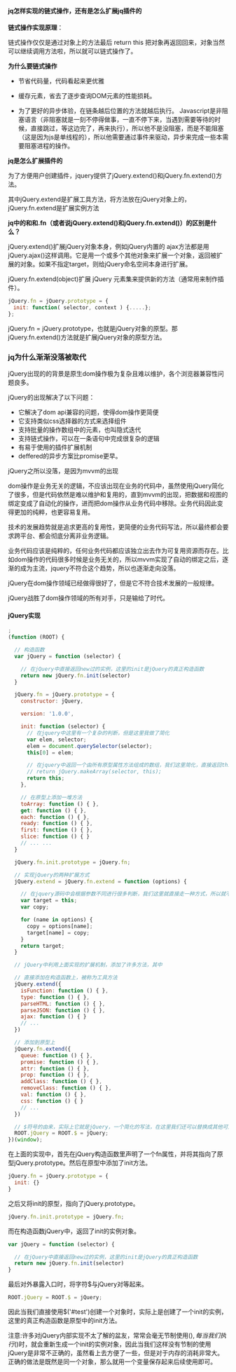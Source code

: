 #### jq怎样实现的链式操作，还有是怎么扩展jq插件的
**链式操作实现原理**：

链式操作仅仅是通过对象上的方法最后 return this 把对象再返回回来，对象当然可以继续调用方法啦，所以就可以链式操作了。

**为什么要链式操作**

* 节省代码量，代码看起来更优雅

* 缓存元素，省去了逐步查询DOM元素的性能损耗。

* 为了更好的异步体验，在链条越后位置的方法就越后执行。
  Javascript是非阻塞语言（非阻塞就是一刻不停得做事，一直不停下来，当遇到需要等待的时候，直接跳过，等这边完了，再来执行），所以他不是没阻塞，而是不能阻塞（这是因为js是单线程的），所以他需要通过事件来驱动，异步来完成一些本需要阻塞进程的操作。

**jq是怎么扩展插件的**

为了方便用户创建插件，jquery提供了jQuery.extend()和jQuery.fn.extend()方法。

其中jQuery.extend是扩展工具方法，将方法放在jQuery对象上的，jQuery.fn.extend是扩展实例方法

**jq中的和和.fn（或者说jQuery.extend()和jQuery.fn.extend()）的区别是什么？**

jQuery.extend()扩展jQuery对象本身，例如jQuery内置的 ajax方法都是用jQuery.ajax()这样调用。它是用一个或多个其他对象来扩展一个对象，返回被扩展的对象。如果不指定target，则给jQuery命名空间本身进行扩展。

jQuery.fn.extend(object)扩展 jQuery 元素集来提供新的方法（通常用来制作插件）。

```javascript
jQuery.fn = jQuery.prototype = {
　init: function( selector, context ) {.....};
};
```

jQuery.fn = jQuery.prototype，也就是jQuery对象的原型。那jQuery.fn.extend()方法就是扩展jQuery对象的原型方法。


### jq为什么渐渐没落被取代

jQuery出现的的背景是原生dom操作极为复杂且难以维护，各个浏览器兼容性问题良多。

jQuery的出现解决了以下问题：

* 它解决了dom api兼容的问题，使得dom操作更简便
* 它支持类似css选择器的方式来选择组件
* 支持批量的操作数组中的元素，也叫隐式迭代
* 支持链式操作，可以在一条语句中完成很复杂的逻辑
* 有易于使用的插件扩展机制
* deffered的异步方案比promise更早。

jQuery之所以没落，是因为mvvm的出现

dom操作是业务无关的逻辑，不应该出现在业务的代码中，虽然使用jQuery简化了很多，但是代码依然是难以维护和复用的，直到mvvm的出现，把数据和视图的绑定变成了自动化的操作，进而把dom操作从业务代码中移除。业务代码因此变得更加的纯粹，也更容易复用。

技术的发展趋势就是追求更高的复用性，更简便的业务代码写法，所以最终都会要求跨平台、都会彻底分离非业务逻辑。

业务代码应该是纯粹的，任何业务代码都应该独立出去作为可复用资源而存在。比如dom操作的代码很多时候是业务无关的，所以mvvm实现了自动的绑定之后，逐渐的成为主流，jquery不符合这个趋势，所以也逐渐走向没落。

jQuery在dom操作领域已经做得很好了，但是它不符合技术发展的一般规律。

jQuery战胜了dom操作领域的所有对手，只是输给了时代。

#### jQuery实现

```javascript
;
(function (ROOT) {

  // 构造函数
  var jQuery = function (selector) {

    // 在jQuery中直接返回new过的实例，这里的init是jQuery的真正构造函数
    return new jQuery.fn.init(selector)
  }

  jQuery.fn = jQuery.prototype = {
    constructor: jQuery,

    version: '1.0.0',

    init: function (selector) {
      // 在jquery中这里有一个复杂的判断，但是这里我做了简化
      var elem, selector;
      elem = document.querySelector(selector);
      this[0] = elem;

      // 在jquery中返回一个由所有原型属性方法组成的数组，我们这里简化，直接返回this即可
      // return jQuery.makeArray(selector, this);
      return this;
    },

    // 在原型上添加一堆方法
    toArray: function () { },
    get: function () { },
    each: function () { },
    ready: function () { },
    first: function () { },
    slice: function () { }
    // ... ...
  }

  jQuery.fn.init.prototype = jQuery.fn;

  // 实现jQuery的两种扩展方式
  jQuery.extend = jQuery.fn.extend = function (options) {

    // 在jquery源码中会根据参数不同进行很多判断，我们这里就直接走一种方式，所以就不用判断了
    var target = this;
    var copy;

    for (name in options) {
      copy = options[name];
      target[name] = copy;
    }
    return target;
  }

  // jQuery中利用上面实现的扩展机制，添加了许多方法，其中

  // 直接添加在构造函数上，被称为工具方法
  jQuery.extend({
    isFunction: function () { },
    type: function () { },
    parseHTML: function () { },
    parseJSON: function () { },
    ajax: function () { }
    // ...
  })

  // 添加到原型上
  jQuery.fn.extend({
    queue: function () { },
    promise: function () { },
    attr: function () { },
    prop: function () { },
    addClass: function () { },
    removeClass: function () { },
    val: function () { },
    css: function () { }
    // ...
  })

  // $符号的由来，实际上它就是jQuery，一个简化的写法，在这里我们还可以替换成其他可用字符
  ROOT.jQuery = ROOT.$ = jQuery;
})(window);
```

在上面的实现中，首先在jQuery构造函数里声明了一个fn属性，并将其指向了原型jQuery.prototype。然后在原型中添加了init方法。

```javascript
jQuery.fn = jQuery.prototype = {
  init: {}
}
```

之后又将init的原型，指向了jQuery.prototype。

```javascript
jQuery.fn.init.prototype = jQuery.fn;
```

而在构造函数jQuery中，返回了init的实例对象。

```javascript
var jQuery = function (selector) {

  // 在jQuery中直接返回new过的实例，这里的init是jQuery的真正构造函数
  return new jQuery.fn.init(selector)
}
```

最后对外暴露入口时，将字符$与jQuery对等起来。

```javascript
ROOT.jQuery = ROOT.$ = jQuery;
```

因此当我们直接使用$('#test')创建一个对象时，实际上是创建了一个init的实例，这里的真正构造函数是原型中的init方法。

注意:许多对jQuery内部实现不太了解的盆友，常常会毫无节制使用$(),每当我们执行$()时，就会重新生成一个init的实例对象，因此当我们这样没有节制的使用jQuery是非常不正确的，虽然看上去方便了一些，但是对于内存的消耗非常大。正确的做法是既然是同一个对象，那么就用一个变量保存起来后续使用即可。
